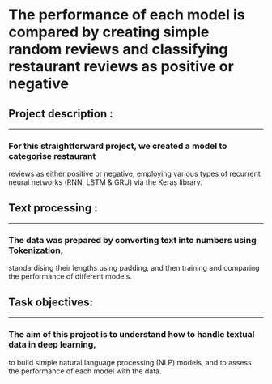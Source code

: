 # **The performance of each model is compared by creating simple random reviews and classifying restaurant reviews as positive or negative**

## Project description :
_______________________
### For this straightforward project, we created a model to categorise restaurant 
reviews as either positive or negative, employing various types of recurrent neural networks (RNN, LSTM & GRU) via the Keras library.

## Text processing :
___________________
### The data was prepared by converting text into numbers using Tokenization, 
standardising their lengths using padding, and then training and comparing the performance of different models.

## Task objectives:
___________________
### The aim of this project is to understand how to handle textual data in deep learning, 
to build simple natural language processing (NLP) models, and to assess the performance of each model with the data.
